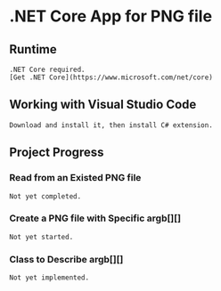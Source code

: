 # .NET Core App for PNG file

## Runtime

    .NET Core required.
    [Get .NET Core](https://www.microsoft.com/net/core) 

## Working with Visual Studio Code

    Download and install it, then install C# extension.

## Project Progress

### Read from an Existed PNG file

    Not yet completed.

### Create a PNG file with Specific argb[][]

    Not yet started.

### Class to Describe argb[][]

    Not yet implemented.
